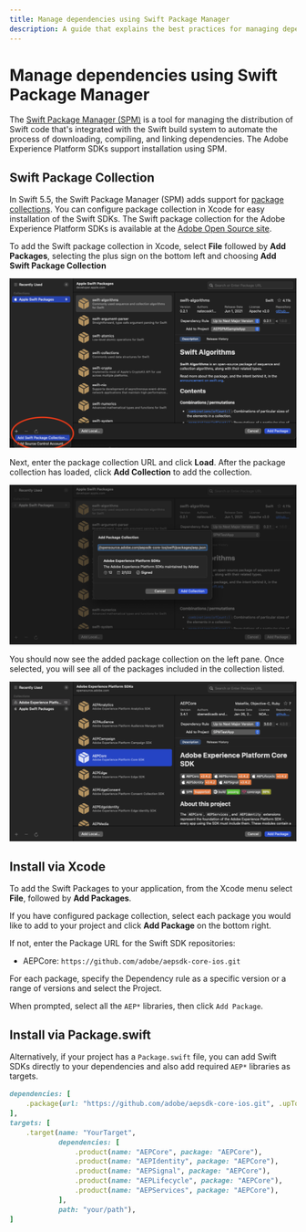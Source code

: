 ```yaml
---
title: Manage dependencies using Swift Package Manager
description: A guide that explains the best practices for managing dependencies for iOS extensions using Swift Package Manager.
---
```


# Manage dependencies using Swift Package Manager

The [Swift Package Manager (SPM)](https://www.swift.org/package-manager/) is a tool for managing the distribution of Swift code that's integrated with the Swift build system to automate the process of downloading, compiling, and linking dependencies. The Adobe Experience Platform SDKs support installation using SPM. 

## Swift Package Collection 

In Swift 5.5, the Swift Package Manager (SPM) adds support for [package collections](https://www.swift.org/blog/package-collections). You can configure package collection in Xcode for easy installation of the Swift SDKs. The Swift package collection for the Adobe Experience Platform SDKs is available at the [Adobe Open Source site](https://opensource.adobe.com/aepsdk-core-ios/swift/packages/aep.json).

To add the Swift package collection in Xcode, select **File** followed by **Add Packages**, selecting the plus sign on the bottom left and choosing **Add Swift Package Collection**

![](./assets/manage-spm-dependencies/add-package-collection.png)

Next, enter the package collection URL and click **Load**. After the package collection has loaded, click **Add Collection** to add the collection.

![](./assets/manage-spm-dependencies/add-package-collection-load.png)

You should now see the added package collection on the left pane. Once selected, you will see all of the packages included in the collection listed.

![](./assets/manage-spm-dependencies/package-collection.png)

## Install via Xcode

To add the Swift Packages to your application, from the Xcode menu select **File**, followed by **Add Packages**.

If you have configured package collection, select each package you would like to add to your project and click **Add Package** on the bottom right.

If not, enter the Package URL for the Swift SDK repositories: 

- AEPCore: `https://github.com/adobe/aepsdk-core-ios.git`

For each package, specify the Dependency rule as a specific version or a range of versions and select the Project. 

When prompted, select all the `AEP*` libraries, then click `Add Package`.

## Install via Package.swift

Alternatively, if your project has a `Package.swift` file, you can add Swift SDKs directly to your dependencies and also add required `AEP*` libraries as targets.

```ruby
dependencies: [
    .package(url: "https://github.com/adobe/aepsdk-core-ios.git", .upToNextMajor(from: "3.0.0"))
],
targets: [
    .target(name: "YourTarget",
            dependencies: [
                .product(name: "AEPCore", package: "AEPCore"),
                .product(name: "AEPIdentity", package: "AEPCore"),
                .product(name: "AEPSignal", package: "AEPCore"),
                .product(name: "AEPLifecycle", package: "AEPCore"),
                .product(name: "AEPServices", package: "AEPCore"),
            ],
            path: "your/path"),
]
```
